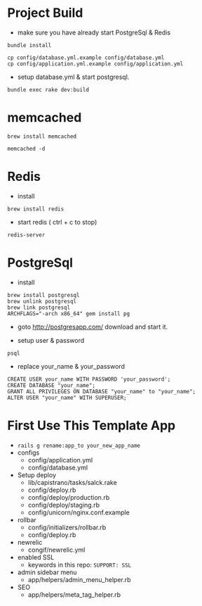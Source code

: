 Project Build
===============

- make sure you have already start PostgreSql & Redis

```
bundle install
```

```
cp config/database.yml.example config/database.yml
cp config/application.yml.example config/application.yml
```

- setup database.yml & start postgresql.

```
bundle exec rake dev:build
```

memcached
===========

```
brew install memcached
```

```
memcached -d
```

Redis
================

- install

```
brew install redis
```

- start redis ( ctrl + c to stop)

```
redis-server
```

PostgreSql
=================

- install

```
brew install postgresql
brew unlink postgresql
brew link postgresql
ARCHFLAGS="-arch x86_64" gem install pg
```

- goto http://postgresapp.com/ download and start it.

- setup user & password

```
psql
```

- replace your_name & your_password

```
CREATE USER your_name WITH PASSWORD 'your_password';
CREATE DATABASE "your_name";
GRANT ALL PRIVILEGES ON DATABASE "your_name" to "your_name";
ALTER USER "your_name" WITH SUPERUSER;
```

First Use This Template App
================================

- `rails g rename:app_to your_new_app_name`
- configs
  - config/application.yml
  - config/database.yml
- Setup deploy
  - lib/capistrano/tasks/salck.rake
  - config/deploy.rb
  - config/deploy/production.rb
  - config/deploy/staging.rb
  - config/unicorn/nginx.conf.example
- rollbar
  - config/initializers/rollbar.rb
  - config/deploy.rb
- newrelic
  - congif/newrelic.yml
- enabled SSL
  - keywords in this repo: `SUPPORT: SSL`
- admin sidebar menu
  - app/helpers/admin_menu_helper.rb
- SEO
  - app/helpers/meta_tag_helper.rb
